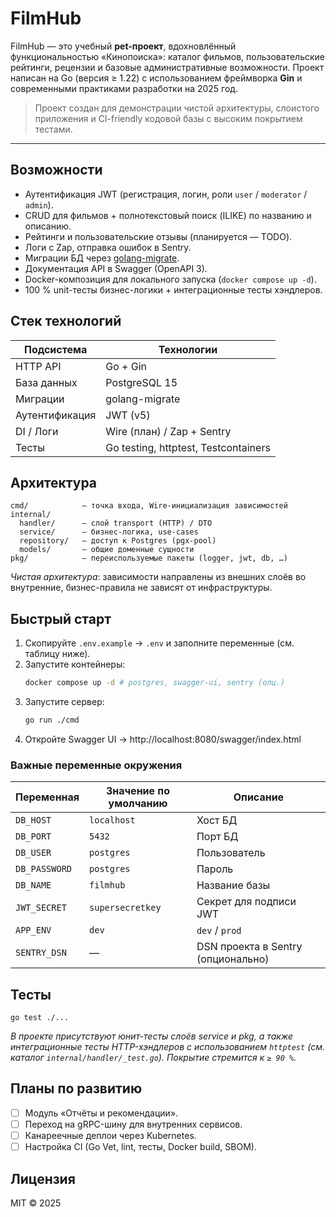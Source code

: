 # FilmHub

FilmHub — это учебный **pet-проект**, вдохновлённый функциональностью «Кинопоиска»: каталог фильмов, пользовательские рейтинги, рецензии и базовые административные возможности. Проект написан на Go (версия ≥ 1.22) с использованием фреймворка **Gin** и современными практиками разработки на 2025 год.

> Проект создан для демонстрации чистой архитектуры, слоистого приложения и CI-friendly кодовой базы с высоким покрытием тестами.

---

## Возможности

* Аутентификация JWT (регистрация, логин, роли `user` / `moderator` / `admin`).
* CRUD для фильмов + полнотекстовый поиск (ILIKE) по названию и описанию.
* Рейтинги и пользовательские отзывы (планируется — TODO).
* Логи c Zap, отправка ошибок в Sentry.
* Миграции БД через [golang-migrate](https://github.com/golang-migrate/migrate).
* Документация API в Swagger (OpenAPI 3).
* Docker-композиция для локального запуска (`docker compose up -d`).
* 100 % unit-тесты бизнес-логики + интеграционные тесты хэндлеров.

## Стек технологий

| Подсистема        | Технологии                          |
|-------------------|--------------------------------------|
| HTTP API          | Go + Gin                            |
| База данных       | PostgreSQL 15                       |
| Миграции          | golang-migrate                      |
| Аутентификация    | JWT (v5)                            |
| DI / Логи         | Wire (план) / Zap + Sentry          |
| Тесты             | Go testing, httptest, Testcontainers |

## Архитектура

```
cmd/            — точка входа, Wire-инициализация зависимостей
internal/
  handler/      — слой transport (HTTP) / DTO
  service/      — бизнес-логика, use-cases
  repository/   — доступ к Postgres (pgx-pool)
  models/       — общие доменные сущности
pkg/            — переиспользуемые пакеты (logger, jwt, db, …)
```

*Чистая архитектура*: зависимости направлены из внешних слоёв во внутренние, бизнес-правила не зависят от инфраструктуры.

## Быстрый старт

1. Скопируйте `.env.example` → `.env` и заполните переменные (см. таблицу ниже).
2. Запустите контейнеры:
   ```bash
   docker compose up -d # postgres, swagger-ui, sentry (опц.)
   ```
3. Запустите сервер:
   ```bash
   go run ./cmd
   ```
4. Откройте Swagger UI → http://localhost:8080/swagger/index.html

### Важные переменные окружения

| Переменная      | Значение по умолчанию | Описание                               |
|-----------------|------------------------|----------------------------------------|
| `DB_HOST`       | `localhost`           | Хост БД                                |
| `DB_PORT`       | `5432`                | Порт БД                                |
| `DB_USER`       | `postgres`            | Пользователь                           |
| `DB_PASSWORD`   | `postgres`            | Пароль                                 |
| `DB_NAME`       | `filmhub`             | Название базы                          |
| `JWT_SECRET`    | `supersecretkey`      | Секрет для подписи JWT                 |
| `APP_ENV`       | `dev`                 | `dev` / `prod`                         |
| `SENTRY_DSN`    | ―                     | DSN проекта в Sentry (опционально)     |

## Тесты

```
go test ./...
```

*В проекте присутствуют юнит-тесты слоёв service и pkg, а также интеграционные тесты HTTP-хэндлеров с использованием `httptest` (см. каталог `internal/handler/_test.go`). Покрытие стремится к `≥ 90 %`.*

## Планы по развитию

- [ ] Модуль «Отчёты и рекомендации».
- [ ] Переход на gRPC-шину для внутренних сервисов.
- [ ] Канареечные деплои через Kubernetes.
- [ ] Настройка CI (Go Vet, lint, тесты, Docker build, SBOM).

## Лицензия

MIT © 2025
